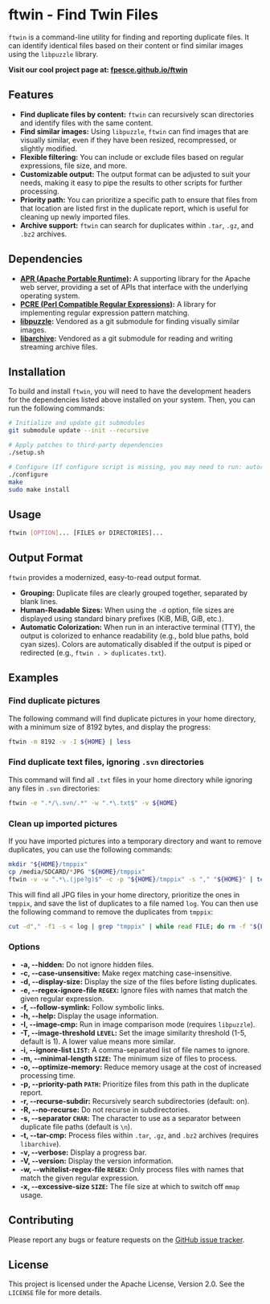 # ftwin - Find Twin Files

`ftwin` is a command-line utility for finding and reporting duplicate files. It can identify identical files based on their content or find similar images using the `libpuzzle` library.

**Visit our cool project page at: [fpesce.github.io/ftwin](https://fpesce.github.io/ftwin)**

## Features

- **Find duplicate files by content:** `ftwin` can recursively scan directories and identify files with the same content.
- **Find similar images:** Using `libpuzzle`, `ftwin` can find images that are visually similar, even if they have been resized, recompressed, or slightly modified.
- **Flexible filtering:** You can include or exclude files based on regular expressions, file size, and more.
- **Customizable output:** The output format can be adjusted to suit your needs, making it easy to pipe the results to other scripts for further processing.
- **Priority path:** You can prioritize a specific path to ensure that files from that location are listed first in the duplicate report, which is useful for cleaning up newly imported files.
- **Archive support:** `ftwin` can search for duplicates within `.tar`, `.gz`, and `.bz2` archives.

## Dependencies

- **[APR (Apache Portable Runtime)](https://apr.apache.org/):** A supporting library for the Apache web server, providing a set of APIs that interface with the underlying operating system.
- **[PCRE (Perl Compatible Regular Expressions)](http://www.pcre.org/):** A library for implementing regular expression pattern matching.
- **[libpuzzle](https://github.com/jedisct1/libpuzzle):** Vendored as a git submodule for finding visually similar images.
- **[libarchive](https://github.com/libarchive/libarchive):** Vendored as a git submodule for reading and writing streaming archive files.

## Installation

To build and install `ftwin`, you will need to have the development headers for the dependencies listed above installed on your system. Then, you can run the following commands:

```bash
# Initialize and update git submodules
git submodule update --init --recursive

# Apply patches to third-party dependencies
./setup.sh

# Configure (If configure script is missing, you may need to run: autoreconf -isf)
./configure
make
sudo make install
```

## Usage

```bash
ftwin [OPTION]... [FILES or DIRECTORIES]...
```

## Output Format

`ftwin` provides a modernized, easy-to-read output format.

*   **Grouping:** Duplicate files are clearly grouped together, separated by blank lines.
*   **Human-Readable Sizes:** When using the `-d` option, file sizes are displayed using standard binary prefixes (KiB, MiB, GiB, etc.).
*   **Automatic Colorization:** When run in an interactive terminal (TTY), the output is colorized to enhance readability (e.g., bold blue paths, bold cyan sizes). Colors are automatically disabled if the output is piped or redirected (e.g., `ftwin . > duplicates.txt`).

## Examples

### Find duplicate pictures

The following command will find duplicate pictures in your home directory, with a minimum size of 8192 bytes, and display the progress:

```bash
ftwin -m 8192 -v -I ${HOME} | less
```

### Find duplicate text files, ignoring `.svn` directories

This command will find all `.txt` files in your home directory while ignoring any files in `.svn` directories:

```bash
ftwin -e ".*/\.svn/.*" -w ".*\.txt$" -v ${HOME}
```

### Clean up imported pictures

If you have imported pictures into a temporary directory and want to remove duplicates, you can use the following commands:

```bash
mkdir "${HOME}/tmppix"
cp /media/SDCARD/*JPG "${HOME}/tmppix"
ftwin -v -w ".*\.(jpe?g)$" -c -p "${HOME}/tmppix" -s "," "${HOME}" | tee log
```

This will find all JPG files in your home directory, prioritize the ones in `tmppix`, and save the list of duplicates to a file named `log`. You can then use the following command to remove the duplicates from `tmppix`:

```bash
cut -d"," -f1 -s < log | grep "tmppix" | while read FILE; do rm -f "${FILE}" ; done
```

### Options

  - **-a, --hidden:** Do not ignore hidden files.
  - **-c, --case-unsensitive:** Make regex matching case-insensitive.
  - **-d, --display-size:** Display the size of the files before listing duplicates.
  - **-e, --regex-ignore-file `REGEX`:** Ignore files with names that match the given regular expression.
  - **-f, --follow-symlink:** Follow symbolic links.
  - **-h, --help:** Display the usage information.
  - **-I, --image-cmp:** Run in image comparison mode (requires `libpuzzle`).
  - **-T, --image-threshold `LEVEL`:** Set the image similarity threshold (1-5, default is 1). A lower value means more similar.
  - **-i, --ignore-list `LIST`:** A comma-separated list of file names to ignore.
  - **-m, --minimal-length `SIZE`:** The minimum size of files to process.
  - **-o, --optimize-memory:** Reduce memory usage at the cost of increased processing time.
  - **-p, --priority-path `PATH`:** Prioritize files from this path in the duplicate report.
  - **-r, --recurse-subdir:** Recursively search subdirectories (default: on).
  - **-R, --no-recurse:** Do not recurse in subdirectories.
  - **-s, --separator `CHAR`:** The character to use as a separator between duplicate file paths (default is `\n`).
  - **-t, --tar-cmp:** Process files within `.tar`, `.gz`, and `.bz2` archives (requires `libarchive`).
  - **-v, --verbose:** Display a progress bar.
  - **-V, --version:** Display the version information.
  - **-w, --whitelist-regex-file `REGEX`:** Only process files with names that match the given regular expression.
  - **-x, --excessive-size `SIZE`:** The file size at which to switch off `mmap` usage.

## Contributing

Please report any bugs or feature requests on the [GitHub issue tracker](https://github.com/fpesce/ftwin/issues).

## License

This project is licensed under the Apache License, Version 2.0. See the `LICENSE` file for more details.
